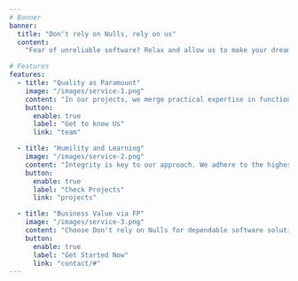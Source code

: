 ```yaml
---
# Banner
banner:
  title: "Don't rely on Nulls, rely on us"
  content: 
    "Fear of unreliable software? Relax and allow us to make your dream a reality with our unmatched attention to detail and diligence towards reputable software"

# Features
features:
  - title: "Quality as Paramount"
    image: "/images/service-1.png"
    content: "In our projects, we merge practical expertise in functional programming with a commitment to delivering solutions on time and within budget --- you can trust us that your product will soon fly. We focus on efficient delivery at low cost, without compromising on quality and transparency. Our team of dedicated professionals leverages both practical and abstract strategies to create reliable software solutions that meet our clients' requirements. We value partnerships with the open-source community, fostering an environment where diverse perspectives converge to shape tailored solutions that best fit the product."
    button:
      enable: true
      label: "Get to know Us"
      link: "team"

  - title: "Humility and Learning"
    image: "/images/service-2.png"
    content: "Integrity is key to our approach. We adhere to the highest ethical standards and craftsmanship to ensure our solutions align seamlessly with our clients' objectives. In a rapidly evolving tech landscape, we remain humble learners, valuing grounded ideas and the pursuit of improvement. Our team embraces ongoing education and exploration to shape the future of software development. Collaboration is at the heart of our ethos. Our hobby projects demonstrate how dedicated we are to braving uncharted territories."
    button:
      enable: true
      label: "Check Projects"
      link: "projects"

  - title: "Business Value via FP"
    image: "/images/service-3.png"
    content: "Choose Don't rely on Nulls for dependable software solutions. Join us on a journey where practical innovation meets reflection from first principles, guided by our expertise in functional programming, towards a brighter digital horizon. The outcome will be pretty, and maintanable enough that you'd like to frame it."
    button:
      enable: true
      label: "Get Started Now"
      link: "contact/#"
---
```

